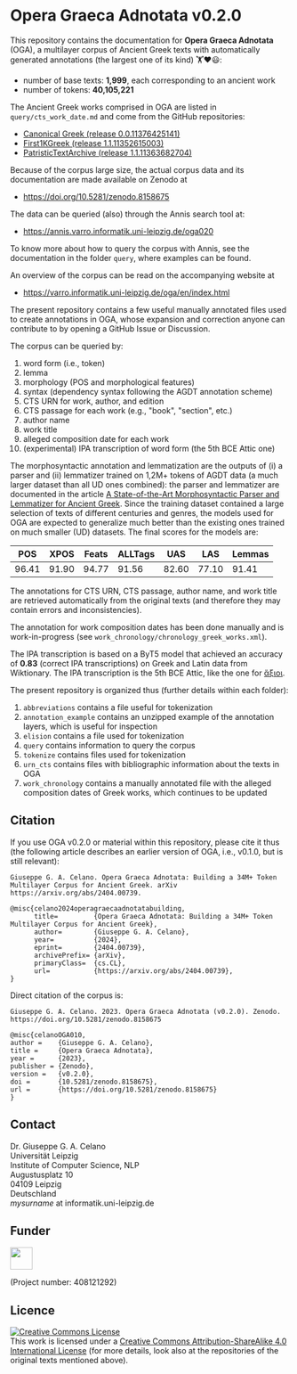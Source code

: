 # Opera Graeca Adnotata v0.2.0

This repository contains the documentation for
**Opera Graeca Adnotata** (OGA), a multilayer corpus
of Ancient Greek texts with automatically generated annotations
(the largest one of its kind) 🏋️❤️😃:

* number of base texts: **1,999**, each corresponding to an ancient work
* number of tokens: **40,105,221**

The Ancient Greek works comprised in OGA are listed in
`query/cts_work_date.md` and come from the GitHub repositories:

* [Canonical Greek (release 0.0.11376425141)](https://github.com/PerseusDL/canonical-greekLit/releases/tag/0.0.11376425141)
* [First1KGreek (release 1.1.11352615003)](https://github.com/OpenGreekAndLatin/First1KGreek/releases/tag/1.1.11352615003)
* [PatristicTextArchive (release 1.1.11363682704)](https://github.com/PatristicTextArchive/pta_data/releases/tag/1.1.11363682704)

Because of the corpus large size,
the actual corpus data and its documentation
are made available on Zenodo at

* https://doi.org/10.5281/zenodo.8158675

The data can be queried (also) through the Annis search tool at:

* https://annis.varro.informatik.uni-leipzig.de/oga020

To know more about how to query the corpus with Annis,
see the documentation in the folder `query`, where examples can be
found.

An overview of the corpus can be read on the accompanying website at

* https://varro.informatik.uni-leipzig.de/oga/en/index.html

The present repository contains a few
useful manually annotated files used to create annotations in OGA,
whose expansion and correction anyone can contribute to by opening
a GitHub Issue or Discussion. 

The corpus can be queried by:

1. word form (i.e., token)
2. lemma
3. morphology (POS and morphological features)
4. syntax (dependency syntax following the AGDT annotation scheme)
5. CTS URN for work, author, and edition
6. CTS passage for each work (e.g., "book", "section", etc.) 
6. author name
7. work title
8. alleged composition date for each work
9. (experimental) IPA transcription of word form (the 5th BCE Attic one)

The morphosyntactic annotation and lemmatization are the outputs of
(i) a parser and (ii) lemmatizer trained on 1,2M+ tokens of AGDT data 
(a much larger dataset than all UD ones combined): the
parser and lemmatizer are documented in the article 
[A State-of-the-Art Morphosyntactic Parser and Lemmatizer for Ancient Greek](https://arxiv.org/abs/2410.12055). Since the training dataset contained 
a large selection of texts of different centuries and genres, 
the models used for OGA are expected to generalize much
better than the existing ones trained on much smaller (UD) datasets. 
The final scores for the models are:

|POS|XPOS|Feats|ALLTags|UAS|LAS|Lemmas|
|-----|-----|----|----|----|----|----|
|96.41|91.90|94.77|91.56|82.60|77.10|91.41|

The annotations for CTS URN, CTS passage, author name, and work title are
retrieved automatically from the original texts (and therefore they may
contain errors and inconsistencies).

The annotation for work composition dates has been done manually and 
is work-in-progress 
(see `work_chronology/chronology_greek_works.xml`).

The IPA transcription is based on a ByT5 model that achieved an accuracy
of **0.83** (correct IPA transcriptions) on Greek and Latin data 
from Wiktionary. The IPA transcription is the 5th BCE Attic, like the one
for [ἄξιοι](https://en.wiktionary.org/wiki/%E1%BC%84%CE%BE%CE%B9%CE%BF%CE%B9#Ancient_Greek).

The present repository is organized thus (further details within each folder):
1. `abbreviations` contains a file useful for tokenization
2. `annotation_example` contains an unzipped example of the
annotation layers, which is useful for inspection
3. `elision` contains a file used for tokenization
4. `query` contains information to query the corpus
5. `tokenize` contains files used for tokenization
6. `urn_cts` contains files with bibliographic information
about the texts in OGA
7. `work_chronology` contains a manually annotated file with 
the alleged composition dates of Greek works, which continues to be updated

## Citation

If you use OGA v0.2.0 or material within this repository, please cite it thus
(the following article describes an earlier version of OGA, i.e., v0.1.0, but
is still relevant):

```
Giuseppe G. A. Celano. Opera Graeca Adnotata: Building a 34M+ Token Multilayer Corpus for Ancient Greek. arXiv https://arxiv.org/abs/2404.00739.
```

```
@misc{celano2024operagraecaadnotatabuilding,
      title=         {Opera Graeca Adnotata: Building a 34M+ Token Multilayer Corpus for Ancient Greek}, 
      author=        {Giuseppe G. A. Celano},
      year=          {2024},
      eprint=        {2404.00739},
      archivePrefix= {arXiv},
      primaryClass=  {cs.CL},
      url=           {https://arxiv.org/abs/2404.00739}, 
}
```
Direct citation of the corpus is: 

```
Giuseppe G. A. Celano. 2023. Opera Graeca Adnotata (v0.2.0). Zenodo.
https://doi.org/10.5281/zenodo.8158675
```
```
@misc{celanoOGA010,
author =    {Giuseppe G. A. Celano},
title =     {Opera Graeca Adnotata},
year =      {2023},
publisher = {Zenodo},
version =   {v0.2.0},
doi =       {10.5281/zenodo.8158675},
url =       {https://doi.org/10.5281/zenodo.8158675}
}
```
## Contact
Dr. Giuseppe G. A. Celano<br/>
Universität Leipzig<br/>
Institute of Computer Science, NLP<br/>
Augustusplatz 10<br/>
04109 Leipzig<br/>
Deutschland<br/>
*mysurname* at informatik.uni-leipzig.de<br/>

## Funder

<a href="http://www.dfg.de/index.jsp" target="_blank">
<img src="https://upload.wikimedia.org/wikipedia/commons/8/86/DFG-logo-blau.svg" 
width="" height="40" alt=""/>
</a>

(Project number: 408121292)

## Licence

<a rel="license" href="http://creativecommons.org/licenses/by-sa/4.0/">
<img alt="Creative Commons License" style="border-width:0" 
src="https://i.creativecommons.org/l/by-sa/4.0/88x31.png" /></a><br/>
This work is licensed under a <a rel="license" 
href="http://creativecommons.org/licenses/by-sa/4.0/">
Creative Commons Attribution-ShareAlike 4.0 International License</a> (for more
details, look also at the repositories of the original texts mentioned above).
